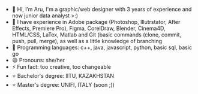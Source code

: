 - 👋 Hi, I’m Aru, I'm a graphic/web designer with 3 years of experience and now junior data analyst >:)
- 👀 I have experience in Adobe package (Photoshop, Illutrstator, After Effects, Premiere Pro), Figma, CorelDraw, Blender, Cinema4D, HTML/CSS, LaTex, Matlab and Git (basic commands (clone, commit, push, pull, merge), as well as a little knowledge of branching
- 👾 Programming languages: c++, java, javascript, python, basic sql, basic go
- 😄 Pronouns: she/her
- ⚡ Fun fact: too creative, too changeable
- ⭐ Bachelor's degree: IITU, KAZAKHSTAN
- ⭐ Master's degree: UNIFI, ITALY (soon ;))
